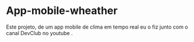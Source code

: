 # App-mobile-wheather
Este projeto, de um app mobile de clima em tempo real eu o fiz junto com o canal DevClub no youtube .
